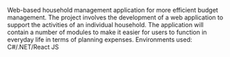 Web-based household management application for more efficient budget management.
The project involves the development of a web application to support the activities of an individual household.
The application will contain a number of modules to make it easier for users to function in everyday life in terms of planning expenses.
Environments used: C#/.NET/React JS
